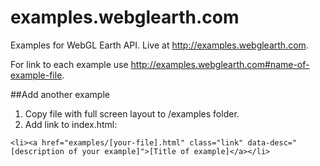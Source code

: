 examples.webglearth.com
=======================

Examples for WebGL Earth API. Live at http://examples.webglearth.com.

For link to each example use http://examples.webglearth.com#name-of-example-file.

##Add another example

1. Copy file with full screen layout to /examples folder.
2. Add link to index.html: 
```
<li><a href="examples/[your-file].html" class="link" data-desc="[description of your example]">[Title of example]</a></li>
```


